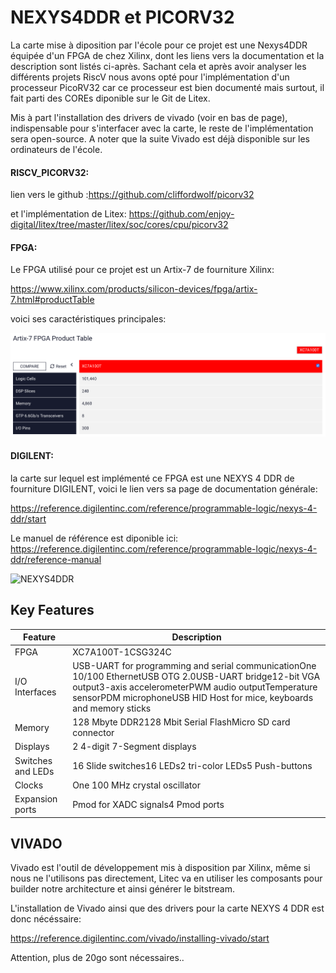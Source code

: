 

# NEXYS4DDR  et PICORV32

La carte mise à diposition par l'école pour ce projet est une Nexys4DDR équipée d'un FPGA de chez Xilinx, dont les liens vers la documentation et la description sont listés ci-après. Sachant cela et après avoir analyser les différents projets RiscV nous avons opté pour l'implémentation d'un processeur PicoRV32 car ce processeur est bien documenté mais surtout, il fait parti des COREs diponible sur le Git de Litex.

Mis à part l'installation des drivers de vivado (voir en bas de page), indispensable pour s'interfacer avec la carte, le reste de l'implémentation sera open-source. A noter que la suite Vivado est déjà disponible sur les ordinateurs de l'école.

#### RISCV_PICORV32:

lien vers le github :https://github.com/cliffordwolf/picorv32 

et l'implémentation de Litex: https://github.com/enjoy-digital/litex/tree/master/litex/soc/cores/cpu/picorv32

#### FPGA:

Le FPGA utilisé pour ce projet est un Artix-7 de fourniture Xilinx:

https://www.xilinx.com/products/silicon-devices/fpga/artix-7.html#productTable

voici ses caractéristiques principales:

![XCA100T](./Images/XCA100T.png)



#### DIGILENT:

la carte sur lequel est implémenté ce FPGA est une NEXYS 4 DDR de fourniture DIGILENT, voici le lien vers sa page de documentation générale:

https://reference.digilentinc.com/reference/programmable-logic/nexys-4-ddr/start

Le manuel de référence est diponible ici: https://reference.digilentinc.com/reference/programmable-logic/nexys-4-ddr/reference-manual



![NEXYS4DDR](/Users/sylvain/Desktop/Projet/RISCV/RISCV/Rapport/Images/NEXYS4DDR.png)

## Key Features

| **Feature**       | **Description**                                              |
| ----------------- | ------------------------------------------------------------ |
| FPGA              | XC7A100T-1CSG324C                                            |
| I/O Interfaces    | USB-UART for programming and serial communicationOne 10/100 EthernetUSB OTG 2.0USB-UART bridge12-bit VGA output3-axis accelerometerPWM audio outputTemperature sensorPDM microphoneUSB HID Host for mice, keyboards and memory sticks |
| Memory            | 128 Mbyte DDR2128 Mbit Serial FlashMicro SD card connector   |
| Displays          | 2 4-digit 7-Segment displays                                 |
| Switches and LEDs | 16 Slide switches16 LEDs2 tri-color LEDs5 Push-buttons       |
| Clocks            | One 100 MHz crystal oscillator                               |
| Expansion ports   | Pmod for XADC signals4 Pmod ports                            |



## VIVADO

Vivado est l'outil de développement mis à disposition par Xilinx, même si nous ne l'utilisons pas directement, Litec va en utiliser les composants pour builder notre architecture et ainsi générer le bitstream.

L'installation de Vivado ainsi que des drivers pour la carte  NEXYS 4 DDR est donc nécéssaire:

https://reference.digilentinc.com/vivado/installing-vivado/start



Attention, plus de 20go sont nécessaires..

